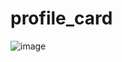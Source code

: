 ﻿# profile_card
 
 ![image](https://user-images.githubusercontent.com/70308228/233686798-87e1b434-8f03-48c0-9a0d-a78f1f8bc10f.png)

